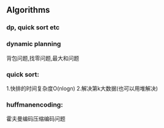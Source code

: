 ## Algorithms
### dp, quick sort etc

### dynamic planning
背包问题,找零问题,最大和问题
### quick sort:
1.快排的时间复杂度O(nlogn)
2.解决第k大数据(也可以用堆解决)
### huffmanencoding:
霍夫曼编码压缩编码问题

